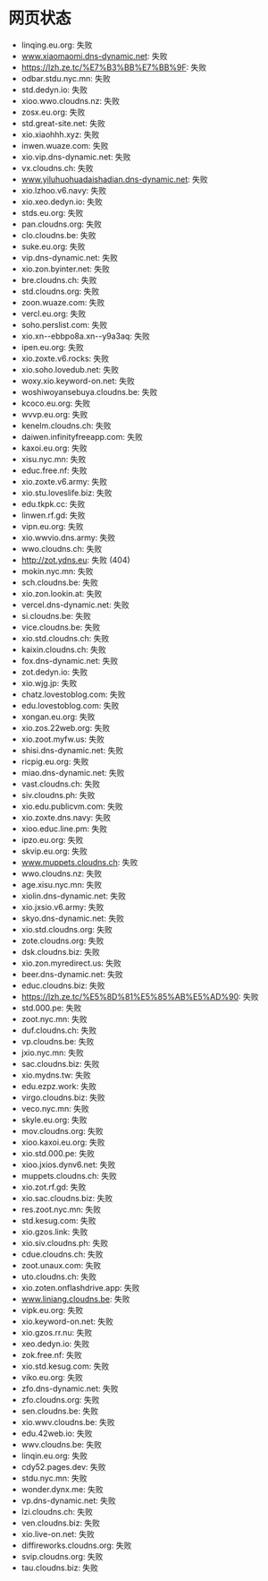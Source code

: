 # 网页状态
- linqing.eu.org: 失败
- www.xiaomaomi.dns-dynamic.net: 失败
- https://lzh.ze.tc/%E7%B3%BB%E7%BB%9F: 失败
- odbar.stdu.nyc.mn: 失败
- std.dedyn.io: 失败
- xioo.wwo.cloudns.nz: 失败
- zosx.eu.org: 失败
- std.great-site.net: 失败
- xio.xiaohhh.xyz: 失败
- inwen.wuaze.com: 失败
- xio.vip.dns-dynamic.net: 失败
- vx.cloudns.ch: 失败
- www.yiluhuohuadaishadian.dns-dynamic.net: 失败
- xio.lzhoo.v6.navy: 失败
- xio.xeo.dedyn.io: 失败
- stds.eu.org: 失败
- pan.cloudns.org: 失败
- clo.cloudns.be: 失败
- suke.eu.org: 失败
- vip.dns-dynamic.net: 失败
- xio.zon.byinter.net: 失败
- bre.cloudns.ch: 失败
- std.cloudns.org: 失败
- zoon.wuaze.com: 失败
- vercl.eu.org: 失败
- soho.perslist.com: 失败
- xio.xn--ebbpo8a.xn--y9a3aq: 失败
- ipen.eu.org: 失败
- xio.zoxte.v6.rocks: 失败
- xio.soho.lovedub.net: 失败
- woxy.xio.keyword-on.net: 失败
- woshiwoyansebuya.cloudns.be: 失败
- kcoco.eu.org: 失败
- wvvp.eu.org: 失败
- kenelm.cloudns.ch: 失败
- daiwen.infinityfreeapp.com: 失败
- kaxoi.eu.org: 失败
- xisu.nyc.mn: 失败
- educ.free.nf: 失败
- xio.zoxte.v6.army: 失败
- xio.stu.loveslife.biz: 失败
- edu.tkpk.cc: 失败
- linwen.rf.gd: 失败
- vipn.eu.org: 失败
- xio.wwvio.dns.army: 失败
- wwo.cloudns.ch: 失败
- http://zot.ydns.eu: 失败 (404)
- mokin.nyc.mn: 失败
- sch.cloudns.be: 失败
- xio.zon.lookin.at: 失败
- vercel.dns-dynamic.net: 失败
- si.cloudns.be: 失败
- vice.cloudns.be: 失败
- xio.std.cloudns.ch: 失败
- kaixin.cloudns.ch: 失败
- fox.dns-dynamic.net: 失败
- zot.dedyn.io: 失败
- xio.wjg.jp: 失败
- chatz.lovestoblog.com: 失败
- edu.lovestoblog.com: 失败
- xongan.eu.org: 失败
- xio.zos.22web.org: 失败
- xio.zoot.myfw.us: 失败
- shisi.dns-dynamic.net: 失败
- ricpig.eu.org: 失败
- miao.dns-dynamic.net: 失败
- vast.cloudns.ch: 失败
- siv.cloudns.ph: 失败
- xio.edu.publicvm.com: 失败
- xio.zoxte.dns.navy: 失败
- xioo.educ.line.pm: 失败
- ipzo.eu.org: 失败
- skvip.eu.org: 失败
- www.muppets.cloudns.ch: 失败
- wwo.cloudns.nz: 失败
- age.xisu.nyc.mn: 失败
- xiolin.dns-dynamic.net: 失败
- xio.jxsio.v6.army: 失败
- skyo.dns-dynamic.net: 失败
- xio.std.cloudns.org: 失败
- zote.cloudns.org: 失败
- dsk.cloudns.biz: 失败
- xio.zon.myredirect.us: 失败
- beer.dns-dynamic.net: 失败
- educ.cloudns.biz: 失败
- https://lzh.ze.tc/%E5%8D%81%E5%85%AB%E5%AD%90: 失败
- std.000.pe: 失败
- zoot.nyc.mn: 失败
- duf.cloudns.ch: 失败
- vp.cloudns.be: 失败
- jxio.nyc.mn: 失败
- sac.cloudns.biz: 失败
- xio.mydns.tw: 失败
- edu.ezpz.work: 失败
- virgo.cloudns.biz: 失败
- veco.nyc.mn: 失败
- skyle.eu.org: 失败
- mov.cloudns.org: 失败
- xioo.kaxoi.eu.org: 失败
- xio.std.000.pe: 失败
- xioo.jxios.dynv6.net: 失败
- muppets.cloudns.ch: 失败
- xio.zot.rf.gd: 失败
- xio.sac.cloudns.biz: 失败
- res.zoot.nyc.mn: 失败
- std.kesug.com: 失败
- xio.gzos.link: 失败
- xio.siv.cloudns.ph: 失败
- cdue.cloudns.ch: 失败
- zoot.unaux.com: 失败
- uto.cloudns.ch: 失败
- xio.zoten.onflashdrive.app: 失败
- www.liniang.cloudns.be: 失败
- vipk.eu.org: 失败
- xio.keyword-on.net: 失败
- xio.gzos.rr.nu: 失败
- xeo.dedyn.io: 失败
- zok.free.nf: 失败
- xio.std.kesug.com: 失败
- viko.eu.org: 失败
- zfo.dns-dynamic.net: 失败
- zfo.cloudns.org: 失败
- sen.cloudns.be: 失败
- xio.wwv.cloudns.be: 失败
- edu.42web.io: 失败
- wwv.cloudns.be: 失败
- linqin.eu.org: 失败
- cdy52.pages.dev: 失败
- stdu.nyc.mn: 失败
- wonder.dynx.me: 失败
- vp.dns-dynamic.net: 失败
- lzi.cloudns.ch: 失败
- ven.cloudns.biz: 失败
- xio.live-on.net: 失败
- diffireworks.cloudns.org: 失败
- svip.cloudns.org: 失败
- tau.cloudns.biz: 失败
